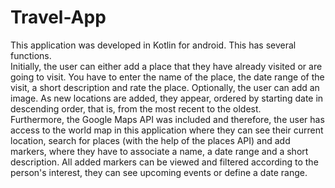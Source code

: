 # Travel-App
This application was developed in Kotlin for android. This has several functions. </br> Initially, the user can either add a place that they have already visited or are going to visit. You have to enter the name of the place, the date range of the visit, a short description and rate the place. Optionally, the user can add an image. As new locations are added, they appear, ordered by starting date in descending order, that is, from the most recent to the oldest. </br> Furthermore, the Google Maps API was included and therefore, the user has access to the world map in this application where they can see their current location, search for places (with the help of the places API) and add markers, where they have to associate a name, a date range and a short description. All added markers can be viewed and filtered according to the person's interest, they can see upcoming events or define a date range.
